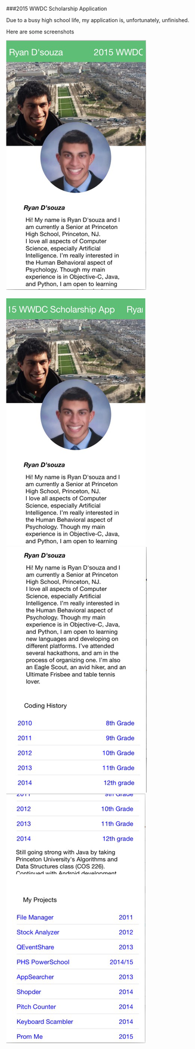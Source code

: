 ###2015 WWDC Scholarship Application

Due to a busy high school life, my application is, unfortunately, unfinished. 

Here are some screenshots

![Screenshot 1](https://github.com/dsouzarc/wwdc-2015/blob/master/Screenshots/Screenshot1.png)
####
![Screenshot 2](https://github.com/dsouzarc/wwdc-2015/blob/master/Screenshots/Screenshot2.png)
![Screenshot 3](https://github.com/dsouzarc/wwdc-2015/blob/master/Screenshots/Screenshot3.png)
![Screenshot 4](https://github.com/dsouzarc/wwdc-2015/blob/master/Screenshots/Screenshot4.png)
